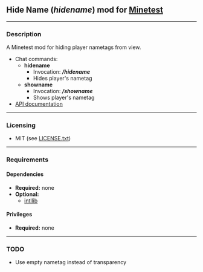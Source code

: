 ## Hide Name (***hidename***) mod for [Minetest][]


---
### **Description**

A Minetest mod for hiding player nametags from view.

- Chat commands:
  - **hidename**
    - Invocation: ***/hidename***
    - Hides player's nametag
  - **showname**
    - Invocation: ***/showname***
    - Shows player's nametag
- [API documentation](http://antummt.github.io/mod-hidename)


---
### **Licensing**

- MIT (see [LICENSE.txt](LICENSE.txt))


---
### **Requirements**

#### Dependencies
- **Required:** none
- **Optional:**
  - [intllib][]

#### Privileges
- **Required:** none


---
### **TODO**

- Use empty nametag instead of transparency


[Minetest]: http://www.minetest.net/
[intllib]: https://forum.minetest.net/viewtopic.php?t=4929
